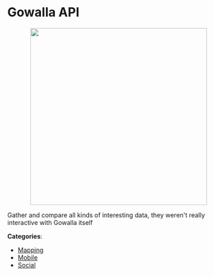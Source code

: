 # Gowalla API
<p align="center">
    <img width="400" src="https://raw.githubusercontent.com/apis-list/apis-list/apis/gowalla-api/logo_256x256.png" />
</p>

Gather and compare all kinds of interesting data, they weren't really interactive with Gowalla itself



**Categories**:
- [Mapping](https://github.com/apis-list/apis-list#mapping)
- [Mobile](https://github.com/apis-list/apis-list#mobile)
- [Social](https://github.com/apis-list/apis-list#social)






